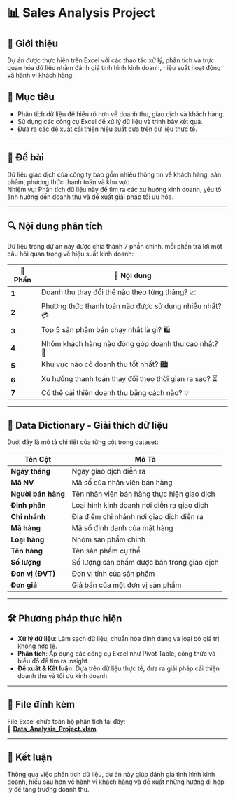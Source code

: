 # 📊 Sales Analysis Project  

## 📌 Giới thiệu  
Dự án được thực hiện trên Excel với các thao tác xử lý, phân tích và trực quan hóa dữ liệu nhằm đánh giá tình hình kinh doanh, hiệu suất hoạt động và hành vi khách hàng.

## 🎯 Mục tiêu  
- Phân tích dữ liệu để hiểu rõ hơn về doanh thu, giao dịch và khách hàng.  
- Sử dụng các công cụ Excel để xử lý dữ liệu và trình bày kết quả.  
- Đưa ra các đề xuất cải thiện hiệu suất dựa trên dữ liệu thực tế.  

---

## 📝 Đề bài  
Dữ liệu giao dịch của công ty bao gồm nhiều thông tin về khách hàng, sản phẩm, phương thức thanh toán và khu vực.  
Nhiệm vụ: Phân tích dữ liệu này để tìm ra các xu hướng kinh doanh, yếu tố ảnh hưởng đến doanh thu và đề xuất giải pháp tối ưu hóa.  

---

## 🔍 Nội dung phân tích  
Dữ liệu trong dự án này được chia thành 7 phần chính, mỗi phần trả lời một câu hỏi quan trọng về hiệu suất kinh doanh:  

| 🔢 **Phần** | 📌 **Nội dung** |
|------------|----------------|
| **1** | Doanh thu thay đổi thế nào theo từng tháng? 📈 |
| **2** | Phương thức thanh toán nào được sử dụng nhiều nhất? 💳 |
| **3** | Top 5 sản phẩm bán chạy nhất là gì? 🛍️ |
| **4** | Nhóm khách hàng nào đóng góp doanh thu cao nhất? 👥 |
| **5** | Khu vực nào có doanh thu tốt nhất? 🏙️ |
| **6** | Xu hướng thanh toán thay đổi theo thời gian ra sao? ⏳ |
| **7** | Có thể cải thiện doanh thu bằng cách nào? 💡 |

---

## 📂 Data Dictionary - Giải thích dữ liệu  
Dưới đây là mô tả chi tiết của từng cột trong dataset:  

| **Tên Cột**           | **Mô Tả** |
|-----------------------|----------|
| **Ngày tháng**        | Ngày giao dịch diễn ra |
| **Mã NV**            | Mã số của nhân viên bán hàng |
| **Người bán hàng**    | Tên nhân viên bán hàng thực hiện giao dịch |
| **Định phân**         | Loại hình kinh doanh nơi diễn ra giao dịch |
| **Chi nhánh**         | Địa điểm chi nhánh nơi giao dịch diễn ra |
| **Mã hàng**          | Mã số định danh của mặt hàng |
| **Loại hàng**        | Nhóm sản phẩm chính  |
| **Tên hàng**         | Tên sản phẩm cụ thể |
| **Số lượng**         | Số lượng sản phẩm được bán trong giao dịch |
| **Đơn vị (ĐVT)**     | Đơn vị tính của sản phẩm |
| **Đơn giá**         | Giá bán của một đơn vị sản phẩm |

---

## 🛠️ Phương pháp thực hiện  
- **Xử lý dữ liệu**: Làm sạch dữ liệu, chuẩn hóa định dạng và loại bỏ giá trị không hợp lệ.  
- **Phân tích**: Áp dụng các công cụ Excel như Pivot Table, công thức và biểu đồ để tìm ra insight.  
- **Đề xuất & Kết luận**: Dựa trên dữ liệu thực tế, đưa ra giải pháp cải thiện doanh thu và tối ưu kinh doanh.  

---

## 📎 File đính kèm  
File Excel chứa toàn bộ phân tích tại đây:  
📂 **[Data_Analysis_Project.xlsm](./Data_Analysis_Project.xlsm)**  

---

## 🚀 Kết luận  
Thông qua việc phân tích dữ liệu, dự án này giúp đánh giá tình hình kinh doanh, hiểu sâu hơn về hành vi khách hàng và đề xuất những hướng đi hợp lý để tăng trưởng doanh thu.

